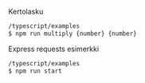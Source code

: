 Kertolasku
```sh
/typescript/examples 
$ npm run multiply {number} {number}
```

Express requests esimerkki
```sh
/typescript/examples 
$ npm run start 
```